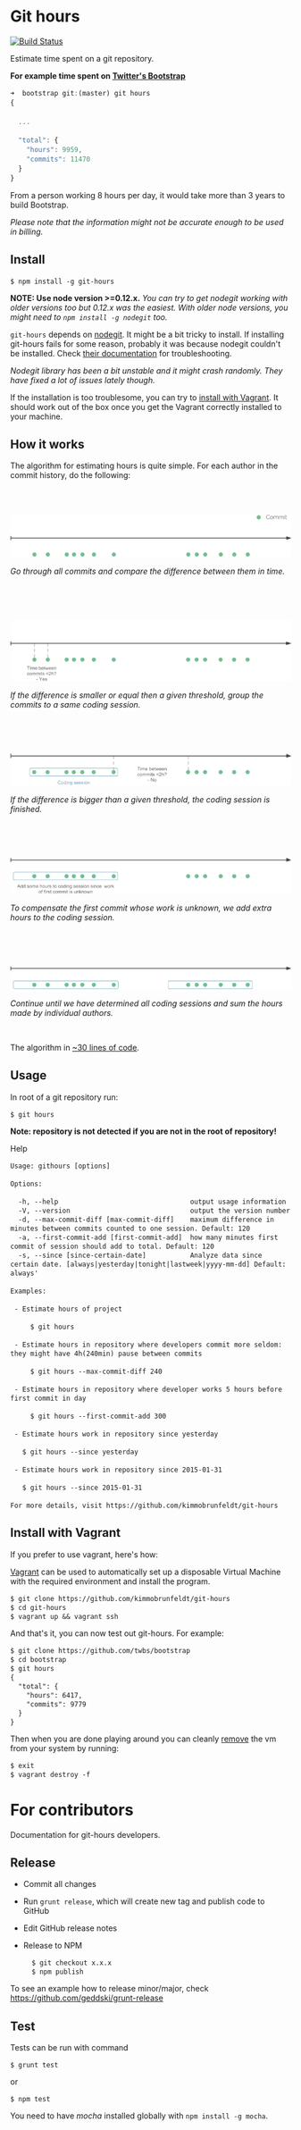 # Git hours

[![Build Status](https://travis-ci.org/kimmobrunfeldt/git-hours.svg)](https://travis-ci.org/kimmobrunfeldt/git-hours)

Estimate time spent on a git repository.

**For example time spent on [Twitter's Bootstrap](https://github.com/twbs/bootstrap)**

```javascript
➜  bootstrap git:(master) git hours
{

  ...

  "total": {
    "hours": 9959,
    "commits": 11470
  }
}
```

From a person working 8 hours per day, it would take more than 3 years to build Bootstrap.

*Please note that the information might not be accurate enough to be used in billing.*

## Install

    $ npm install -g git-hours

**NOTE: Use node version >=0.12.x.** *You can try to get nodegit working
with older versions too but 0.12.x was the easiest. With older node versions,
you might need to `npm install -g nodegit` too.*

`git-hours` depends on [nodegit](https://github.com/nodegit/nodegit).
It might be a bit tricky to install. If installing git-hours fails for some
reason, probably it was because nodegit couldn't be installed.
Check [their documentation](https://github.com/nodegit/nodegit#getting-started) for troubleshooting.

*Nodegit library has been a bit unstable and it might crash randomly.
They have fixed a lot of issues lately though.*

If the installation is too troublesome, you can try to [install with Vagrant](#install-with-vagrant). It should work out of the box once you get the Vagrant
correctly installed to your machine.

## How it works

The algorithm for estimating hours is quite simple. For each author in the commit history, do the following:

<br><br>

![](docs/step0.png)

*Go through all commits and compare the difference between
them in time.*

<br><br><br>

![](docs/step1.png)

*If the difference is smaller or equal then a given threshold, group the commits
to a same coding session.*

<br><br><br>

![](docs/step2.png)

*If the difference is bigger than a given threshold, the coding session is finished.*

<br><br><br>

![](docs/step3.png)

*To compensate the first commit whose work is unknown, we add extra hours to the coding session.*

<br><br><br>

![](docs/step4.png)

*Continue until we have determined all coding sessions and sum the hours
made by individual authors.*

<br>

The algorithm in [~30 lines of code](https://github.com/kimmobrunfeldt/git-hours/blob/8aaeee237cb9d9028e7a2592a25ad8468b1f45e4/index.js#L114-L143).

## Usage

In root of a git repository run:

    $ git hours

**Note: repository is not detected if you are not in the root of repository!**

Help

    Usage: githours [options]

    Options:

      -h, --help                                 output usage information
      -V, --version                              output the version number
      -d, --max-commit-diff [max-commit-diff]    maximum difference in minutes between commits counted to one session. Default: 120
      -a, --first-commit-add [first-commit-add]  how many minutes first commit of session should add to total. Default: 120
      -s, --since [since-certain-date]           Analyze data since certain date. [always|yesterday|tonight|lastweek|yyyy-mm-dd] Default: always'

    Examples:

     - Estimate hours of project

         $ git hours

     - Estimate hours in repository where developers commit more seldom: they might have 4h(240min) pause between commits

         $ git hours --max-commit-diff 240

     - Estimate hours in repository where developer works 5 hours before first commit in day

         $ git hours --first-commit-add 300

     - Estimate hours work in repository since yesterday

       $ git hours --since yesterday

     - Estimate hours work in repository since 2015-01-31

       $ git hours --since 2015-01-31

    For more details, visit https://github.com/kimmobrunfeldt/git-hours


## Install with Vagrant

If you prefer to use vagrant, here's how:

[Vagrant](https://docs.vagrantup.com/v2/getting-started/) can be used to automatically
set up a disposable Virtual Machine with the required environment and install the
program.

```
$ git clone https://github.com/kimmobrunfeldt/git-hours
$ cd git-hours
$ vagrant up && vagrant ssh
```

And that's it, you can now test out git-hours. For example:

```
$ git clone https://github.com/twbs/bootstrap
$ cd bootstrap
$ git hours
{
  "total": {
    "hours": 6417,
    "commits": 9779
  }
}
```

Then when you are done playing around you can cleanly
[remove](https://docs.vagrantup.com/v2/cli/destroy.html) the vm from your
system by running:

```
$ exit
$ vagrant destroy -f
```

# For contributors

Documentation for git-hours developers.

## Release

* Commit all changes
* Run `grunt release`, which will create new tag and publish code to GitHub
* Edit GitHub release notes
* Release to NPM

        $ git checkout x.x.x
        $ npm publish


To see an example how to release minor/major, check https://github.com/geddski/grunt-release

## Test

Tests can be run with command

    $ grunt test

or

    $ npm test

You need to have *mocha* installed globally with `npm install -g mocha`.
